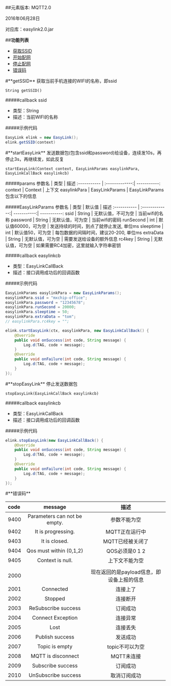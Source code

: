 ##元素版本: MQTT2.0

2016年06月28日

对应库：easylink2.0.jar

##**功能列表**

* [获取SSID](#getSSID)
* [开始配网](#startEasyLink)
* [停止配网](#stopEasyLink)
* [错误码](#errorcode)


<div id="getSSID"></div>
#**getSSID**
    获取当前手机连接的WIFI的名称，即ssid

    String getSSID()

#####callback
ssid
- 类型：String
- 描述：当前WIFI的名称

#####示例代码
```java
EasyLink elink = new EasyLink();
elink.getSSID(context)
```

<div id="startEasyLink"></div>
#**startEasyLink**
    发送数据包(包含ssid和password)给设备，连续发10s，再停止3s，再继续发，如此反复

    startEasyLink(Context context, EasyLinkParams easylinkPara, EasyLinkCallBack easylinkcb)

#####params
参数名 | 类型 | 描述
:-----------  | :-------------:| -----------:
context     | Context       | 上下文
easylinkPara     | EasyLinkParams       | EasyLinkParams包含以下的信息

#####EasyLinkParams
参数名 | 类型 | 默认值 | 描述
:-----------  | :-------------:| -----------:| -----------:
ssid        | String       | 无默认值，不可为空 | 当前wifi的名称
password     | String       | 无默认值，可为空 | 当前wifi的密码
runSecond         | int       | 默认值60000，可为空 | 发送持续的时间，到点了就停止发送, 单位ms
sleeptime         | int       | 默认值50，可为空 | 每包数据的间隔时间，建议20-200, 单位ms
extraData         | String     | 无默认值，可为空   | 需要发送给设备的额外信息
rc4key     | String       | 无默认值，可为空 | 如果需要RC4加密，这里就输入字符串密钥

#####callback
easylinkcb
- 类型：EasyLinkCallBack
- 描述：接口调用成功后的回调函数

#####示例代码
```java
EasyLinkParams easylinkPara = new EasyLinkParams();
easylinkPara.ssid = "mxchip-office";
easylinkPara.password = "12345678";
easylinkPara.runSecond = 20000;
easylinkPara.sleeptime = 50;
easylinkPara.extraData = "tom";
// easylinkPara.rc4key = "";

elink.startEasyLink(ctx, easylinkPara, new EasyLinkCallBack() {
    @Override
    public void onSuccess(int code, String message) {
        Log.d(TAG, code + message);
    }
    @Override
    public void onFailure(int code, String message) {
        Log.d(TAG, code + message);
    }
});
```

<div id="stopEasyLink"></div>
#**stopEasyLink**
    停止发送数据包

    stopEasyLink(EasyLinkCallBack easylinkcb)

#####callback
easylinkcb
- 类型：EasyLinkCallBack
- 描述：接口调用成功后的回调函数

#####示例代码
```java
elink.stopEasyLink(new EasyLinkCallBack() {
    @Override
    public void onSuccess(int code, String message) {
        Log.d(TAG, code + message);
    }
    @Override
    public void onFailure(int code, String message) {
        Log.d(TAG, code + message);
    }
});
```
<div id="errorcode"></div>
#**错误码**

code | message | 描述
:-----------  | :-------------: | :-------------:
9400     | Parameters can not be empty.   |    参数不能为空
9402     | It is progressing.   |    MQTT正在运行中
9403     | It is closed.   |    MQTT已经被关闭了
9404     | Qos must within (0,1,2)   |    QOS必须是0  1 2
9405     | Context is null.  |    上下文不能为空
||
2000     |    |    现在返回的是payload信息，即设备上报的信息
2001     |  Connected  |    连接上了
2002     |  Stopped  |    连接断开
2003     |  ReSubscribe success  | 订阅成功    
2004     |  Connect Exception  |    连接异常
2005     |  Lost  |    连接丢失
2006     |  Publish success  | 发送成功   
2007     |  Topic is empty  |  topic不可以为空  
2008     |  MQTT is disconnect  |    MQTT未连接
2009     |  Subscribe success  |    订阅成功
2010     |  UnSubscribe success  |    取消订阅成功
